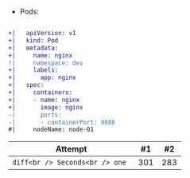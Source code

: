 
- Pods:

```diff

+|   apiVersion: v1
+|   kind: Pod
+|   metadata:
+|     name: nginx
!|     namespace: dev
+|     labels:
+|       app: nginx
+|   spec:
+|     containers:
+|     - name: nginx
+|       image: nginx
-|       ports:
-|       - containerPort: 8080  
#|     nodeName: node-01

```

| Attempt | #1 | #2 |
| :---: | :---: | :---: |
| ```diff<br /> Seconds<br /> one ``` | 301 | 283 |
